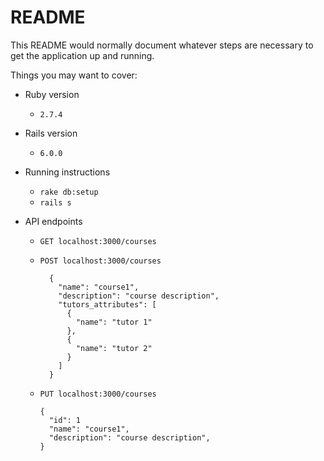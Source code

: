 # README

This README would normally document whatever steps are necessary to get the
application up and running.

Things you may want to cover:

* Ruby version
  * `2.7.4`

* Rails version
  * `6.0.0`
 
* Running instructions
  * `rake db:setup`
  * `rails s`


* API endpoints
  * `GET localhost:3000/courses`

  * `POST localhost:3000/courses`
    ```
      {
        "name": "course1",
        "description": "course description",
        "tutors_attributes": [
          {
            "name": "tutor 1"
          },
          {
            "name": "tutor 2"
          }
        ]
      }
     ```
     
  * `PUT localhost:3000/courses`
      ```
      {
        "id": 1
        "name": "course1",
        "description": "course description",
      }
      ```
